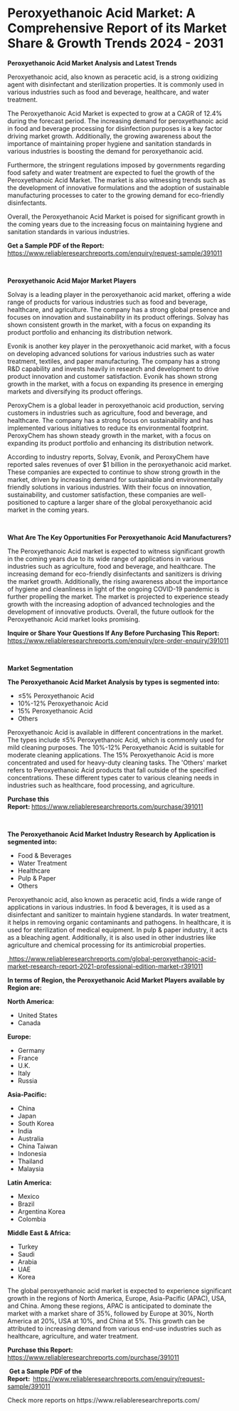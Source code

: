 <p><h1>Peroxyethanoic Acid Market: A Comprehensive Report of its Market Share & Growth Trends 2024 - 2031</h1></p><p><strong>Peroxyethanoic Acid Market Analysis and Latest Trends</strong></p>
<p><p>Peroxyethanoic acid, also known as peracetic acid, is a strong oxidizing agent with disinfectant and sterilization properties. It is commonly used in various industries such as food and beverage, healthcare, and water treatment.</p><p>The Peroxyethanoic Acid Market is expected to grow at a CAGR of 12.4% during the forecast period. The increasing demand for peroxyethanoic acid in food and beverage processing for disinfection purposes is a key factor driving market growth. Additionally, the growing awareness about the importance of maintaining proper hygiene and sanitation standards in various industries is boosting the demand for peroxyethanoic acid.</p><p>Furthermore, the stringent regulations imposed by governments regarding food safety and water treatment are expected to fuel the growth of the Peroxyethanoic Acid Market. The market is also witnessing trends such as the development of innovative formulations and the adoption of sustainable manufacturing processes to cater to the growing demand for eco-friendly disinfectants.</p><p>Overall, the Peroxyethanoic Acid Market is poised for significant growth in the coming years due to the increasing focus on maintaining hygiene and sanitation standards in various industries.</p></p>
<p><strong>Get a Sample PDF of the Report:&nbsp;</strong> <a href="https://www.reliableresearchreports.com/enquiry/request-sample/391011">https://www.reliableresearchreports.com/enquiry/request-sample/391011</a></p>
<p>&nbsp;</p>
<p><strong>Peroxyethanoic Acid Major Market Players</strong></p>
<p><p>Solvay is a leading player in the peroxyethanoic acid market, offering a wide range of products for various industries such as food and beverage, healthcare, and agriculture. The company has a strong global presence and focuses on innovation and sustainability in its product offerings. Solvay has shown consistent growth in the market, with a focus on expanding its product portfolio and enhancing its distribution network.</p><p>Evonik is another key player in the peroxyethanoic acid market, with a focus on developing advanced solutions for various industries such as water treatment, textiles, and paper manufacturing. The company has a strong R&D capability and invests heavily in research and development to drive product innovation and customer satisfaction. Evonik has shown strong growth in the market, with a focus on expanding its presence in emerging markets and diversifying its product offerings.</p><p>PeroxyChem is a global leader in peroxyethanoic acid production, serving customers in industries such as agriculture, food and beverage, and healthcare. The company has a strong focus on sustainability and has implemented various initiatives to reduce its environmental footprint. PeroxyChem has shown steady growth in the market, with a focus on expanding its product portfolio and enhancing its distribution network.</p><p>According to industry reports, Solvay, Evonik, and PeroxyChem have reported sales revenues of over $1 billion in the peroxyethanoic acid market. These companies are expected to continue to show strong growth in the market, driven by increasing demand for sustainable and environmentally friendly solutions in various industries. With their focus on innovation, sustainability, and customer satisfaction, these companies are well-positioned to capture a larger share of the global peroxyethanoic acid market in the coming years.</p></p>
<p>&nbsp;</p>
<p><strong>What Are The Key Opportunities For Peroxyethanoic Acid Manufacturers?</strong></p>
<p><p>The Peroxyethanoic Acid market is expected to witness significant growth in the coming years due to its wide range of applications in various industries such as agriculture, food and beverage, and healthcare. The increasing demand for eco-friendly disinfectants and sanitizers is driving the market growth. Additionally, the rising awareness about the importance of hygiene and cleanliness in light of the ongoing COVID-19 pandemic is further propelling the market. The market is projected to experience steady growth with the increasing adoption of advanced technologies and the development of innovative products. Overall, the future outlook for the Peroxyethanoic Acid market looks promising.</p></p>
<p><strong>Inquire or Share Your Questions If Any Before Purchasing This Report:</strong> <a href="https://www.reliableresearchreports.com/enquiry/pre-order-enquiry/391011">https://www.reliableresearchreports.com/enquiry/pre-order-enquiry/391011</a></p>
<p>&nbsp;</p>
<p><strong>Market Segmentation</strong></p>
<p><strong>The Peroxyethanoic Acid Market Analysis by types is segmented into:</strong></p>
<p><ul><li>≤5% Peroxyethanoic Acid</li><li>10%-12% Peroxyethanoic Acid</li><li>15% Peroxyethanoic Acid</li><li>Others</li></ul></p>
<p><p>Peroxyethanoic Acid is available in different concentrations in the market. The types include ≤5% Peroxyethanoic Acid, which is commonly used for mild cleaning purposes. The 10%-12% Peroxyethanoic Acid is suitable for moderate cleaning applications. The 15% Peroxyethanoic Acid is more concentrated and used for heavy-duty cleaning tasks. The 'Others' market refers to Peroxyethanoic Acid products that fall outside of the specified concentrations. These different types cater to various cleaning needs in industries such as healthcare, food processing, and agriculture.</p></p>
<p><strong>Purchase this Report:&nbsp;</strong><a href="https://www.reliableresearchreports.com/purchase/391011">https://www.reliableresearchreports.com/purchase/391011</a></p>
<p>&nbsp;</p>
<p><strong>The Peroxyethanoic Acid Market Industry Research by Application is segmented into:</strong></p>
<p><ul><li>Food & Beverages</li><li>Water Treatment</li><li>Healthcare</li><li>Pulp & Paper</li><li>Others</li></ul></p>
<p><p>Peroxyethanoic acid, also known as peracetic acid, finds a wide range of applications in various industries. In food & beverages, it is used as a disinfectant and sanitizer to maintain hygiene standards. In water treatment, it helps in removing organic contaminants and pathogens. In healthcare, it is used for sterilization of medical equipment. In pulp & paper industry, it acts as a bleaching agent. Additionally, it is also used in other industries like agriculture and chemical processing for its antimicrobial properties.</p></p>
<p><a href="https://www.reliableresearchreports.com/global-peroxyethanoic-acid-market-research-report-2021-professional-edition-market-r391011">&nbsp;https://www.reliableresearchreports.com/global-peroxyethanoic-acid-market-research-report-2021-professional-edition-market-r391011</a></p>
<p><strong>In terms of Region, the Peroxyethanoic Acid Market Players available by Region are:</strong></p>
<p>
    <p> <strong> North America: </strong>
        <ul>
            <li>United States</li>
            <li>Canada</li>
        </ul>
        </p> 
    <p> <strong> Europe: </strong>
        <ul>
            <li>Germany</li>
            <li>France</li>
            <li>U.K.</li>
            <li>Italy</li>
            <li>Russia</li>
        </ul>
        </p> 
    <p> <strong> Asia-Pacific: </strong>
        <ul>
            <li>China</li>
            <li>Japan</li>
            <li>South Korea</li>
            <li>India</li>
            <li>Australia</li>
            <li>China Taiwan</li>
            <li>Indonesia</li>
            <li>Thailand</li>
            <li>Malaysia</li>
        </ul>
        </p> 
    <p> <strong> Latin America: </strong>
        <ul>
            <li>Mexico</li>
            <li>Brazil</li>
            <li>Argentina Korea</li>
            <li>Colombia</li>
        </ul>
        </p> 
    <p> <strong> Middle East & Africa: </strong>
        <ul>
            <li>Turkey</li>
            <li>Saudi</li>
            <li>Arabia</li>
            <li>UAE</li>
            <li>Korea</li>
        </ul>
    </p>
    </p>
<p><p>The global peroxyethanoic acid market is expected to experience significant growth in the regions of North America, Europe, Asia-Pacific (APAC), USA, and China. Among these regions, APAC is anticipated to dominate the market with a market share of 35%, followed by Europe at 30%, North America at 20%, USA at 10%, and China at 5%. This growth can be attributed to increasing demand from various end-use industries such as healthcare, agriculture, and water treatment.</p></p>
<p><strong>Purchase this Report: </strong><a href="https://www.reliableresearchreports.com/purchase/391011">https://www.reliableresearchreports.com/purchase/391011</a></p>
<p>&nbsp;<strong>Get a Sample PDF of the Report:&nbsp;&nbsp;</strong><a href="https://www.reliableresearchreports.com/enquiry/request-sample/391011">https://www.reliableresearchreports.com/enquiry/request-sample/391011</a></p>
<p><strong></strong></p>
<p>Check more reports on https://www.reliableresearchreports.com/</p>